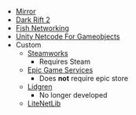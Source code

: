  - [Mirror](https://assetstore.unity.com/packages/tools/network/mirror-129321)
 - [Dark Rift 2](https://assetstore.unity.com/packages/tools/network/darkrift-networking-2-95309)
 - [Fish Networking](https://assetstore.unity.com/packages/tools/network/fish-net-networking-evolved-207815)
 - [Unity Netcode For Gameobjects](https://docs-multiplayer.unity3d.com/netcode/current/about)
 - Custom
	 - [Steamworks](https://steamworks.github.io/)
		 - Requires Steam
	 - [Epic Game Services](https://dev.epicgames.com/en-US/services)
		 - Does **not** require epic store
	 - [Lidgren](https://github.com/lidgren/lidgren-network-gen3)
		 - No longer developed
	 - [LiteNetLib](https://github.com/RevenantX/LiteNetLib)